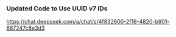 ### Updated Code to Use UUID v7 IDs

https://chat.deepseek.com/a/chat/s/4f832600-2f16-4820-b901-667247c8e3d3

